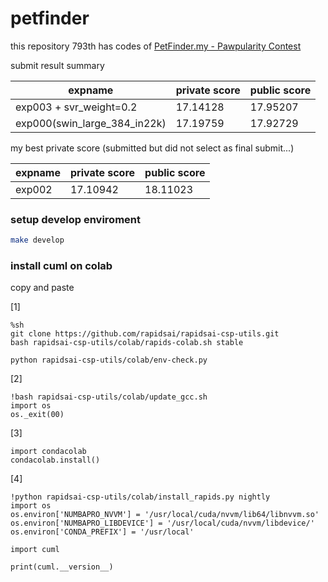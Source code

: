 # petfinder

this repository 793th has codes of [PetFinder.my - Pawpularity Contest](https://www.kaggle.com/c/petfinder-pawpularity-score)

submit result summary

|expname|private score|public score
|-|-|-|
|exp003 + svr_weight=0.2|17.14128|17.95207|
|exp000(swin_large_384_in22k)|17.19759|17.92729|

my best private score (submitted but did not select as final submit...)

|expname|private score|public score
|-|-|-|
|exp002|17.10942|18.11023



### setup develop enviroment

```sh
make develop
```

### install cuml on colab

copy and paste

[1]

```
%sh
git clone https://github.com/rapidsai/rapidsai-csp-utils.git
bash rapidsai-csp-utils/colab/rapids-colab.sh stable

python rapidsai-csp-utils/colab/env-check.py
```

[2]
```
!bash rapidsai-csp-utils/colab/update_gcc.sh
import os
os._exit(00)
```

[3]
```
import condacolab
condacolab.install()
```

[4]
```
!python rapidsai-csp-utils/colab/install_rapids.py nightly
import os
os.environ['NUMBAPRO_NVVM'] = '/usr/local/cuda/nvvm/lib64/libnvvm.so'
os.environ['NUMBAPRO_LIBDEVICE'] = '/usr/local/cuda/nvvm/libdevice/'
os.environ['CONDA_PREFIX'] = '/usr/local'

import cuml

print(cuml.__version__)
```
